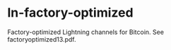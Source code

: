 # ln-factory-optimized
Factory-optimized Lightning channels for Bitcoin.
See factoryoptimized13.pdf.
